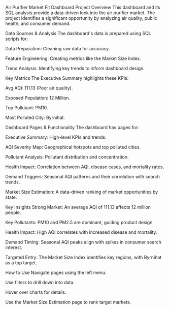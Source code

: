 Air Purifier Market Fit Dashboard
Project Overview
This dashboard and its SQL analysis provide a data-driven look into the air purifier market. The project identifies a significant opportunity by analyzing air quality, public health, and consumer demand.

Data Sources & Analysis
The dashboard's data is prepared using SQL scripts for:

Data Preparation: Cleaning raw data for accuracy.

Feature Engineering: Creating metrics like the Market Size Index.

Trend Analysis: Identifying key trends to inform dashboard design.

Key Metrics
The Executive Summary highlights these KPIs:

Avg AQI: 111.13 (Poor air quality).

Exposed Population: 12 Million.

Top Pollutant: PM10.

Most Polluted City: Byrnihat.

Dashboard Pages & Functionality
The dashboard has pages for:

Executive Summary: High-level KPIs and trends.

AQI Severity Map: Geographical hotspots and top polluted cities.

Pollutant Analysis: Pollutant distribution and concentration.

Health Impact: Correlation between AQI, disease cases, and mortality rates.

Demand Triggers: Seasonal AQI patterns and their correlation with search trends.

Market Size Estimation: A data-driven ranking of market opportunities by state.

Key Insights
Strong Market: An average AQI of 111.13 affects 12 million people.

Key Pollutants: PM10 and PM2.5 are dominant, guiding product design.

Health Impact: High AQI correlates with increased disease and mortality.

Demand Timing: Seasonal AQI peaks align with spikes in consumer search interest.

Targeted Entry: The Market Size Index identifies key regions, with Byrnihat as a top target.

How to Use
Navigate pages using the left menu.

Use filters to drill down into data.

Hover over charts for details.

Use the Market Size Estimation page to rank target markets.
